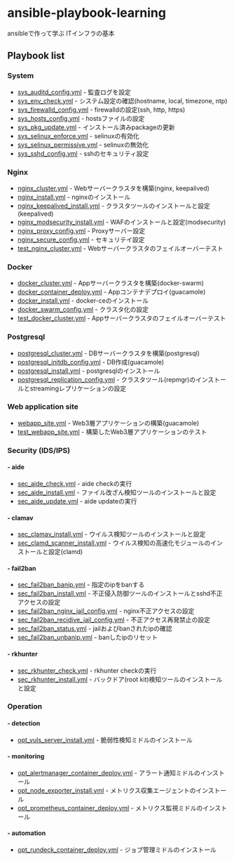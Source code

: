 # ansible-playbook-learning

ansibleで作って学ぶ ITインフラの基本

## Playbook list

### System

- [sys_auditd_config.yml](sys_auditd_config.yml) - 監査ログを設定
- [sys_env_check.yml](sys_env_check.yml) - システム設定の確認(hostname, local, timezone, ntp)
- [sys_firewalld_config.yml](sys_firewalld_config.yml) - firewalldの設定(ssh, http, https)
- [sys_hosts_config.yml](sys_hosts_config.yml) - hostsファイルの設定
- [sys_pkg_update.yml](sys_pkg_update.yml) - インストール済みpackageの更新
- [sys_selinux_enforce.yml](sys_selinux_enforce.yml) - selinuxの有効化
- [sys_selinux_permissive.yml](sys_selinux_permissive.yml) - selinuxの無効化
- [sys_sshd_config.yml](sys_sshd_config.yml) - sshのセキュリティ設定

### Nginx

- [nginx_cluster.yml](nginx_cluster.yml) - Webサーバークラスタを構築(nginx, keepalived)
- [nginx_install.yml](nginx_install.yml) - nginxのインストール
- [nginx_keepalived_install.yml](nginx_keepalived_install.yml) - クラスタツールのインストールと設定(keepalived)
- [nginx_modsecurity_install.yml](nginx_modsecurity_install.yml) - WAFのインストールと設定(modsecurity)
- [nginx_proxy_config.yml](nginx_proxy_config.yml) - Proxyサーバー設定
- [nginx_secure_config.yml](nginx_secure_config.yml) - セキュリテイ設定
- [test_nginx_cluster.yml](test_nginx_cluster.yml) - Webサーバークラスタのフェイルオーバーテスト

### Docker

- [docker_cluster.yml](docker_cluster.yml) - Appサーバークラスタを構築(docker-swarm)
- [docker_container_deploy.yml](docker_container_deploy.yml) - Appコンテナデプロイ(guacamole)
- [docker_install.yml](docker_install.yml) - docker-ceのインストール
- [docker_swarm_config.yml](docker_swarm_config.yml) - クラスタ化の設定
- [test_docker_cluster.yml](test_docker_cluster.yml) - Appサーバークラスタのフェイルオーバーテスト

### Postgresql

- [postgresql_cluster.yml](postgresql_cluster.yml) - DBサーバークラスタを構築(postgresql)
- [postgresql_initdb_config.yml](postgresql_initdb_config.yml) - DB作成(guacamole)
- [postgresql_install.yml](postgresql_install.yml) - postgresqlのインストール
- [postgresql_replication_config.yml](postgresql_replication_config.yml) - クラスタツール(repmgr)のインストールとstreamingレプリケーションの設定

### Web application site

- [webapp_site.yml](webapp_site.yml) - Web3層アプリケーションの構築(guacamole)
- [test_webapp_site.yml](test_webapp_site.yml) - 構築したWeb3層アプリケーションのテスト

### Security (IDS/IPS)

#### - aide
- [sec_aide_check.yml](sec_aide_check.yml) - aide checkの実行
- [sec_aide_install.yml](sec_aide_install.yml) - ファイル改ざん検知ツールのインストールと設定
- [sec_aide_update.yml](sec_aide_update.yml) - aide updateの実行

#### - clamav
- [sec_clamav_install.yml](sec_clamav_install.yml) - ウイルス検知ツールのインストールと設定
- [sec_clamd_scanner_install.yml](sec_clamd_scanner_install.yml) - ウイルス検知の高速化モジュールのインストールと設定(clamd)

#### - fail2ban
- [sec_fail2ban_banip.yml](sec_fail2ban_banip.yml) - 指定のipをbanする
- [sec_fail2ban_install.yml](sec_fail2ban_install.yml) - 不正侵入防御ツールのインストールとsshd不正アクセスの設定
- [sec_fail2ban_nginx_jail_config.yml](sec_fail2ban_nginx_jail_config.yml) - nginx不正アクセスの設定
- [sec_fail2ban_recidive_jail_config.yml](sec_fail2ban_recidive_jail_config.yml) - 不正アクセス再発禁止の設定
- [sec_fail2ban_status.yml](sec_fail2ban_status.yml) - jailおよびbanされたipの確認
- [sec_fail2ban_unbanip.yml](sec_fail2ban_unbanip.yml) - banしたipのリセット

#### - rkhunter
- [sec_rkhunter_check.yml](sec_rkhunter_check.yml) - rkhunter checkの実行
- [sec_rkhunter_install.yml](sec_rkhunter_install.yml) - バックドア(root kit)検知ツールのインストールと設定

### Operation

#### - detection
- [opt_vuls_server_install.yml](opt_vuls_server_install.yml) - 脆弱性検知ミドルのインストール

#### - monitoring
- [opt_alertmanager_container_deploy.yml](opt_alertmanager_container_deploy.yml) - アラート通知ミドルのインストール
- [opt_node_exporter_install.yml](opt_node_exporter_install.yml) - メトリクス収集エージェントのインストール
- [opt_prometheus_container_deploy.yml](opt_prometheus_container_deploy.yml) - メトリクス監視ミドルのインストール

#### - automation
- [opt_rundeck_container_deploy.yml](opt_rundeck_container_deploy.yml) - ジョブ管理ミドルのインストール

